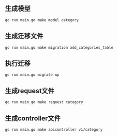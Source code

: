 ## 生成模型
``go run main.go make model category``
## 生成迁移文件
``go run main.go make migration add_categories_table``
## 执行迁移
``go run main.go migrate up``
## 生成request文件
``go run main.go make request category``
## 生成controller文件
``go run main.go make apicontroller v1/category``

